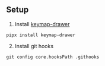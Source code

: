 ## Setup
1. Install [keymap-drawer](https://github.com/caksoylar/keymap-drawer)
```
pipx install keymap-drawer
```
2. Install git hooks
```
git config core.hooksPath .githooks
```
